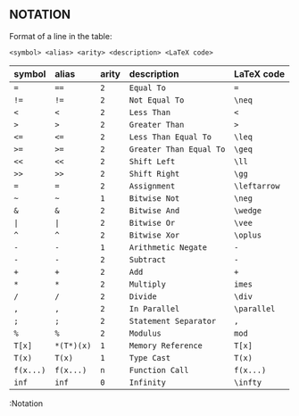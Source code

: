 ## NOTATION

Format of a line in the table:

`<symbol> <alias> <arity> <description> <LaTeX code>`

| symbol        | alias         | arity   | description             | LaTeX code   |
|---------------|:--------------|:--------|:------------------------|:-------------|
| `=`           | `==`          | `2`     | `Equal To`              | `=`          |
| `!=`          | `!=`          | `2`     | `Not Equal To`          | `\neq`       |
| `<`           | `<`           | `2`     | `Less Than`             | `<`          |
| `>`           | `>`           | `2`     | `Greater Than`          | `>`          |
| `<=`          | `<=`          | `2`     | `Less Than Equal To`    | `\leq`       |
| `>=`          | `>=`          | `2`     | `Greater Than Equal To` | `\geq`       |
| `<<`          | `<<`          | `2`     | `Shift Left`            | `\ll`        |
| `>>`          | `>>`          | `2`     | `Shift Right`           | `\gg`        |
| `=`           | `=`           | `2`     | `Assignment`            | `\leftarrow` |
| `~`           | `~`           | `1`     | `Bitwise Not`           | `\neg`       |
| `&`           | `&`           | `2`     | `Bitwise And`           | `\wedge`     |
| `\|`          | `\|`          | `2`     | `Bitwise Or`            | `\vee`       |
| `^`           | `^`           | `2`     | `Bitwise Xor`           | `\oplus`     |
| `-`           | `-`           | `1`     | `Arithmetic Negate`     | `-`          |
| `-`           | `-`           | `2`     | `Subtract`              | `-`          |
| `+`           | `+`           | `2`     | `Add`                   | `+`          |
| `*`           | `*`           | `2`     | `Multiply`              | `imes`       |
| `/`           | `/`           | `2`     | `Divide`                | `\div`       |
| `,`           | `,`           | `2`     | `In Parallel`           | `\parallel`  |
| `;`           | `;`           | `2`     | `Statement Separator`   | `,`          |
| `%`           | `%`           | `2`     | `Modulus`               | `mod`        |
| `T[x]`        | `*(T*)(x)`    | `1`     | `Memory Reference`      | `T[x]`       |
| `T(x)`        | `T(x)`        | `1`     | `Type Cast`             | `T(x)`       |
| `f(x...)`     | `f(x...)`     | `n`     | `Function Call`         | `f(x...)`    |
| `inf`         | `inf`         | `0`     | `Infinity`              | `\infty`     |

:Notation
